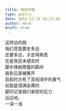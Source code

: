 ```yaml
---  
title: 很远的路  
type: poetry  
date: 2015-12-19 18:23:44  
author: Herb  
draft: true
---  
```

这样远的路  
我们究竟要走多远  
还要多远，才走得熟悉    
在星夜还未褪去时  
脚步挣脱寒露的羁绊  
直到云层被撕开  
启航时方有了高视阔步的勇气    
前路是洒满金黄的  
脚印记录我们承受的压力  
远远地，  
一深一浅